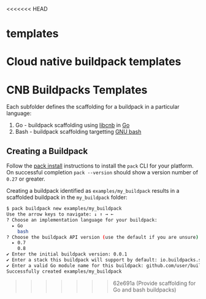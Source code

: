 <<<<<<< HEAD
# templates
Cloud native buildpack templates
=======
# CNB Buildpacks Templates

Each subfolder defines the scaffolding for a buildpack in a particular language:

1. Go - buildpack scaffolding using [libcnb](https://github.com/buildpacks/libcnb) in [Go](https://go.dev/)
2. Bash - buildpack scaffolding targetting [GNU bash](https://www.gnu.org/software/bash/)

## Creating a Buildpack

Follow the [pack install](https://buildpacks.io/docs/tools/pack/) instructions to install the `pack` CLI for your platform.  On successful completion `pack --version` should show a version number of `0.27` or greater.

Creating a buildpack identified as `examples/my_buildpack` results in a scaffolded buildpack in the `my_buildpack` folder:

```bash
$ pack buildpack new examples/my_buildpack
Use the arrow keys to navigate: ↓ ↑ → ←
? Choose an implementation language for your buildpack:
  ▸ Go
    bash
? Choose the buildpack API version (use the default if you are unsure):
  ▸ 0.7
    0.8
✔ Enter the initial buildpack version: 0.0.1
✔ Enter a stack this buildpack will support by default: io.buildpacks.samples.stacks.bionic
✔ Enter a valid Go module name for this buildpack: github.com/user/buildpack
Successfully created examples/my_buildpack
```
>>>>>>> 62e691a (Provide scaffolding for Go and bash buildpacks)
